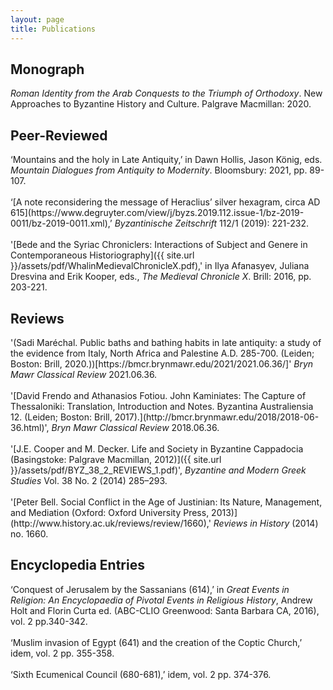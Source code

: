 ```yaml
---
layout: page
title: Publications
---
```


<h2>Monograph</h2>
<i>Roman Identity from the Arab Conquests to the Triumph of Orthodoxy</i>. New Approaches to Byzantine History and Culture. Palgrave Macmillan: 2020.

<h2>Peer-Reviewed</h2>
‘Mountains and the holy in Late Antiquity,’ in Dawn Hollis, Jason König, eds. <i>Mountain Dialogues from Antiquity to Modernity</i>. Bloomsbury: 2021, pp. 89-107.
<br>
<br/>‘[A note reconsidering the message of Heraclius’ silver hexagram, circa AD 615](https://www.degruyter.com/view/j/byzs.2019.112.issue-1/bz-2019-0011/bz-2019-0011.xml),’ <i>Byzantinische Zeitschrift</i> 112/1 (2019): 221-232.
<br>
<br/>'[Bede and the Syriac Chroniclers: Interactions of Subject and Genere in Contemporaneous Historiography]({{ site.url }}/assets/pdf/WhalinMedievalChronicleX.pdf),' in Ilya Afanasyev, Juliana Dresvina and Erik Kooper, eds., <i>The Medieval Chronicle X</i>. Brill: 2016, pp. 203-221.

<h2>Reviews</h2>
'(Sadi Maréchal. Public baths and bathing habits in late antiquity: a study of the evidence from Italy, North Africa and Palestine A.D. 285-700. (Leiden; Boston: Brill, 2020.))[https://bmcr.brynmawr.edu/2021/2021.06.36/]' <i>Bryn Mawr Classical Review</i> 2021.06.36.
<br>
<br/>'[David Frendo and Athanasios Fotiou. John Kaminiates: The Capture of Thessaloniki: Translation, Introduction and Notes. Byzantina Australiensia 12. (Leiden; Boston: Brill, 2017).](http://bmcr.brynmawr.edu/2018/2018-06-36.html)', <i>Bryn Mawr Classical Review</i> 2018.06.36.
<br>
<br/>'[J.E. Cooper and M. Decker. Life and Society in Byzantine Cappadocia (Basingstoke: Palgrave Macmillan, 2012)]({{ site.url }}/assets/pdf/BYZ_38_2_REVIEWS_1.pdf)', <i>Byzantine and Modern Greek Studies</i> Vol. 38 No. 2 (2014) 285–293.
<br>
<br>'[Peter Bell. Social Conflict in the Age of Justinian: Its Nature, Management, and Mediation (Oxford: Oxford University Press, 2013)](http://www.history.ac.uk/reviews/review/1660),' <i>Reviews in History</i> (2014) no. 1660.

<h2>Encyclopedia Entries</h2>
‘Conquest of Jerusalem by the Sassanians (614),’ in <i>Great Events in Religion: An Encyclopaedia of Pivotal Events in Religious History</i>, Andrew Holt and Florin Curta ed. (ABC-CLIO Greenwood: Santa Barbara CA, 2016), vol. 2 pp.340-342.
<br>
<br/>‘Muslim invasion of Egypt (641) and the creation of the Coptic Church,’ idem, vol. 2 pp. 355-358.
<br>
<br/>‘Sixth Ecumenical Council (680-681),’ idem, vol. 2 pp. 374-376.
